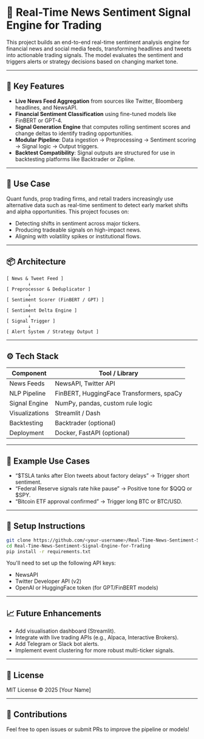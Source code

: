# 📰 Real-Time News Sentiment Signal Engine for Trading

This project builds an end-to-end real-time sentiment analysis engine for financial news and social media feeds, transforming headlines and tweets into actionable trading signals. The model evaluates the sentiment and triggers alerts or strategy decisions based on changing market tone.

---

## 📌 Key Features

- **Live News Feed Aggregation** from sources like Twitter, Bloomberg headlines, and NewsAPI.
- **Financial Sentiment Classification** using fine-tuned models like FinBERT or GPT-4.
- **Signal Generation Engine** that computes rolling sentiment scores and change deltas to identify trading opportunities.
- **Modular Pipeline**: Data ingestion → Preprocessing → Sentiment scoring → Signal logic → Output triggers.
- **Backtest Compatibility**: Signal outputs are structured for use in backtesting platforms like Backtrader or Zipline.

---

## 🧠 Use Case

Quant funds, prop trading firms, and retail traders increasingly use alternative data such as real-time sentiment to detect early market shifts and alpha opportunities. This project focuses on:
- Detecting shifts in sentiment across major tickers.
- Producing tradeable signals on high-impact news.
- Aligning with volatility spikes or institutional flows.

---

## 📦 Architecture

```
[ News & Tweet Feed ]
        ↓
[ Preprocessor & Deduplicator ]
        ↓
[ Sentiment Scorer (FinBERT / GPT) ]
        ↓
[ Sentiment Delta Engine ]
        ↓
[ Signal Trigger ]
        ↓
[ Alert System / Strategy Output ]
```

---

## ⚙️ Tech Stack

| Component          | Tool / Library        |
|-------------------|------------------------|
| News Feeds        | NewsAPI, Twitter API   |
| NLP Pipeline      | FinBERT, HuggingFace Transformers, spaCy |
| Signal Engine     | NumPy, pandas, custom rule logic |
| Visualizations    | Streamlit / Dash       |
| Backtesting       | Backtrader (optional)  |
| Deployment        | Docker, FastAPI (optional) |

---

## 🧪 Example Use Cases

- “$TSLA tanks after Elon tweets about factory delays” → Trigger short sentiment.
- “Federal Reserve signals rate hike pause” → Positive tone for $QQQ or $SPY.
- “Bitcoin ETF approval confirmed” → Trigger long BTC or BTC/USD.

---

## 🧰 Setup Instructions

```bash
git clone https://github.com/<your-username>/Real-Time-News-Sentiment-Signal-Engine-for-Trading.git
cd Real-Time-News-Sentiment-Signal-Engine-for-Trading
pip install -r requirements.txt
```

You'll need to set up the following API keys:
- NewsAPI
- Twitter Developer API (v2)
- OpenAI or HuggingFace token (for GPT/FinBERT models)

---

## 📈 Future Enhancements

- Add visualisation dashboard (Streamlit).
- Integrate with live trading APIs (e.g., Alpaca, Interactive Brokers).
- Add Telegram or Slack bot alerts.
- Implement event clustering for more robust multi-ticker signals.

---

## 📄 License

MIT License © 2025 [Your Name]

---

## 🙌 Contributions

Feel free to open issues or submit PRs to improve the pipeline or models!
